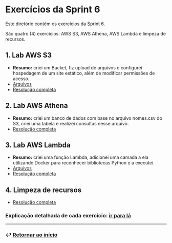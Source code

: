 # Exercícios da Sprint 6
Este diretório contém os exercícios da Sprint 6. 

São quatro (4) exercícios: AWS S3, AWS Athena, AWS Lambda e limpeza de recursos.

## 1. Lab AWS S3
- **Resumo:** criei um Bucket, fiz upload de arquivos e configurei hospedagem de um site estático, além de modificar permissões de acesso.
- [Arquivos](1_labS3/)
- [Resolução completa](../evidencias/README.md)

## 2. Lab AWS Athena
- **Resumo:** criei um banco de dados com base no arquivo nomes.csv do S3, criei uma tabela e realizei consultas nesse arquivo.
- [Resolução completa](../evidencias/README.md)

## 3. Lab AWS Lambda
- **Resumo:** criei uma função Lambda, adicionei uma camada a ela utilizando Docker para reconhecer bibliotecas Python e a executei.
- [Arquivos](3_lambda/)
- [Resolução completa](../evidencias/README.md)

## 4. Limpeza de recursos
- [Resolução completa](../evidencias/README.md)


### Explicação detalhada de cada exercício: [ir para lá](../evidencias/README.md)

___

### ↩️ [Retornar ao início](../../README.md)